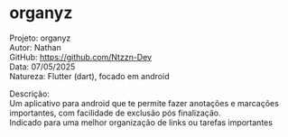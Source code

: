 # organyz  
  
Projeto: organyz  
Autor: Nathan  
GitHub: https://github.com/Ntzzn-Dev  
Data: 07/05/2025  
Natureza: Flutter (dart), focado em android  
  
Descrição:  
  Um aplicativo para android que te permite fazer anotações e marcações importantes, com facilidade de exclusão pós finalização.  
  Indicado para uma melhor organização de links ou tarefas importantes  